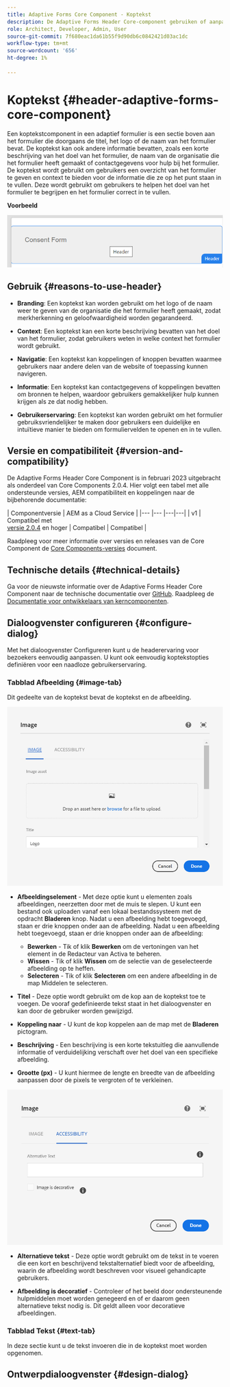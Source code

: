 ```yaml
---
title: Adaptive Forms Core Component - Koptekst
description: De Adaptive Forms Header Core-component gebruiken of aanpassen.
role: Architect, Developer, Admin, User
source-git-commit: 7f680eac1da61b55f9d90db6c0842421d03ac1dc
workflow-type: tm+mt
source-wordcount: '656'
ht-degree: 1%

---
```



# Koptekst {#header-adaptive-forms-core-component}

Een koptekstcomponent in een adaptief formulier is een sectie boven aan het formulier die doorgaans de titel, het logo of de naam van het formulier bevat. De koptekst kan ook andere informatie bevatten, zoals een korte beschrijving van het doel van het formulier, de naam van de organisatie die het formulier heeft gemaakt of contactgegevens voor hulp bij het formulier. De koptekst wordt gebruikt om gebruikers een overzicht van het formulier te geven en context te bieden voor de informatie die ze op het punt staan in te vullen. Deze wordt gebruikt om gebruikers te helpen het doel van het formulier te begrijpen en het formulier correct in te vullen.

**Voorbeeld**

![](/help/adaptive-forms/assets/header.png)

## Gebruik {#reasons-to-use-header}

* **Branding**: Een koptekst kan worden gebruikt om het logo of de naam weer te geven van de organisatie die het formulier heeft gemaakt, zodat merkherkenning en geloofwaardigheid worden gegarandeerd.

* **Context**: Een koptekst kan een korte beschrijving bevatten van het doel van het formulier, zodat gebruikers weten in welke context het formulier wordt gebruikt.

* **Navigatie**: Een koptekst kan koppelingen of knoppen bevatten waarmee gebruikers naar andere delen van de website of toepassing kunnen navigeren.

* **Informatie**: Een koptekst kan contactgegevens of koppelingen bevatten om bronnen te helpen, waardoor gebruikers gemakkelijker hulp kunnen krijgen als ze dat nodig hebben.

* **Gebruikerservaring**: Een koptekst kan worden gebruikt om het formulier gebruiksvriendelijker te maken door gebruikers een duidelijke en intuïtieve manier te bieden om formuliervelden te openen en in te vullen.

## Versie en compatibiliteit {#version-and-compatibility}

De Adaptive Forms Header Core Component is in februari 2023 uitgebracht als onderdeel van Core Components 2.0.4. Hier volgt een tabel met alle ondersteunde versies, AEM compatibiliteit en koppelingen naar de bijbehorende documentatie:

| Componentversie | AEM as a Cloud Service |
|--- |--- |---|---|
| v1 | Compatibel met<br>[versie 2.0.4](/help/versions.md) en hoger | Compatibel | Compatibel |

Raadpleeg voor meer informatie over versies en releases van de Core Component de [Core Components-versies](/help/versions.md) document.


<!-- ## Sample Component Output {#sample-component-output}

To experience the Accordion Component as well as see examples of its configuration options as well as HTML and JSON output, visit the [Component Library](https://adobe.com/go/aem_cmp_library_accordion). -->


## Technische details {#technical-details}

Ga voor de nieuwste informatie over de Adaptive Forms Header Core Component naar de technische documentatie over [GitHub](https://github.com/adobe/aem-core-forms-components/tree/master/ui.af.apps/src/main/content/jcr_root/apps/core/fd/components/form/pageheader/v1/pageheader). Raadpleeg de [Documentatie voor ontwikkelaars van kerncomponenten](/help/developing/overview.md).

## Dialoogvenster configureren {#configure-dialog}

Met het dialoogvenster Configureren kunt u de headerervaring voor bezoekers eenvoudig aanpassen. U kunt ook eenvoudig koptekstopties definiëren voor een naadloze gebruikerservaring.

### Tabblad Afbeelding {#image-tab}

Dit gedeelte van de koptekst bevat de koptekst en de afbeelding.

![Afbeelding, tabblad](/help/adaptive-forms/assets/header_image.png)

* **Afbeeldingselement** - Met deze optie kunt u elementen zoals afbeeldingen, neerzetten door met de muis te slepen. U kunt een bestand ook uploaden vanaf een lokaal bestandssysteem met de opdracht **Bladeren** knop. Nadat u een afbeelding hebt toegevoegd, staan er drie knoppen onder aan de afbeelding. Nadat u een afbeelding hebt toegevoegd, staan er drie knoppen onder aan de afbeelding:
   * **Bewerken** - Tik of klik **Bewerken** om de vertoningen van het element in de Redacteur van Activa te beheren.
   * **Wissen** - Tik of klik **Wissen** om de selectie van de geselecteerde afbeelding op te heffen.
   * **Selecteren** - Tik of klik **Selecteren**  om een andere afbeelding in de map Middelen te selecteren.

* **Titel** - Deze optie wordt gebruikt om de kop aan de koptekst toe te voegen. De vooraf gedefinieerde tekst staat in het dialoogvenster en kan door de gebruiker worden gewijzigd.
* **Koppeling naar** - U kunt de kop koppelen aan de map met de **Bladeren** pictogram.
* **Beschrijving** - Een beschrijving is een korte tekstuitleg die aanvullende informatie of verduidelijking verschaft over het doel van een specifieke afbeelding.
* **Grootte (px)** - U kunt hiermee de lengte en breedte van de afbeelding aanpassen door de pixels te vergroten of te verkleinen.

![toegankelijkheidstab](/help/adaptive-forms/assets/header_accessibility.png)

* **Alternatieve tekst** - Deze optie wordt gebruikt om de tekst in te voeren die een kort en beschrijvend tekstalternatief biedt voor de afbeelding, waarin de afbeelding wordt beschreven voor visueel gehandicapte gebruikers.

* **Afbeelding is decoratief** - Controleer of het beeld door ondersteunende hulpmiddelen moet worden genegeerd en of er daarom geen alternatieve tekst nodig is. Dit geldt alleen voor decoratieve afbeeldingen.

### Tabblad Tekst {#text-tab}

In deze sectie kunt u de tekst invoeren die in de koptekst moet worden opgenomen.

## Ontwerpdialoogvenster {#design-dialog}


